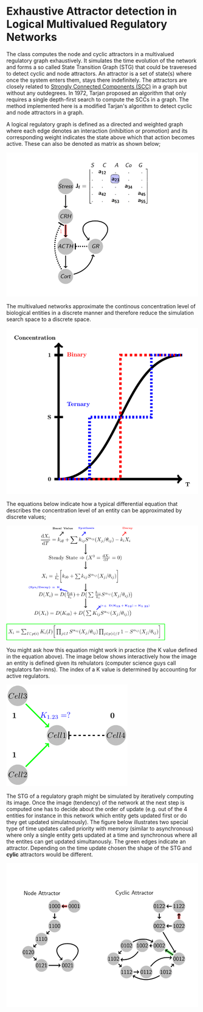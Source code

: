 # Exhaustive Attractor detection in Logical Multivalued Regulatory Networks

The class computes the node and cyclic attractors in a multivalued regulatory graph exhaustively.
It simulates the time evolution of the network and forms a so called State Transition Graph (STG) that could be traveresed to detect cyclic and node attractors.
An attractor is a set of state(s) where once the system enters them, stays there indefinitely. 
The attractors are closely related to [Strongly Connected Components (SCC)](https://en.wikipedia.org/wiki/Strongly_connected_component) in a graph but without any outdegrees. In 1972, Tarjan proposed an algorithm that only requires a single depth-first search to compute the SCCs in a graph. The method implemented here is a modified Tarjan's algorithm to detect cyclic and node attractors in a graph.

A logical regulatory graph is defined as a directed and weighted graph where each edge denotes an interaction (inhibition or promotion) and its corresponding weight indicates the state above which that action becomes active. These can also be denoted as matrix as shown below;

<img margin-left="auto" margin-right="auto" src="HPA.gif">

The multivalued networks approximate the continous concentration level of biological entities in a discrete manner and therefore reduce the simulation search space to a discrete space.

<img margin-left="auto" margin-right="auto" src="BinaryStep.pdf">

The equations below indicate how a typical differential equation that describes the concentration level of an entity can be approximated by discrete values;

<img margin-left="auto" margin-right="auto" src="P6.pdf">

You might ask how this equation might work in practice (the K value defined in the equation above). The image below shows interactively how the image an entity is defined given its rehulators (computer science guys call regulators fan-inns). The index of a K value is determined by accounting for active regulators.

<img margin-left="auto" margin-right="auto" src="KValues.gif">

The STG of a regulatory graph might be simulated by iteratively computing its image. Once the image (tendency) of the network at the next step is computed one has to decide about the order of update (e.g. out of the 4 entities for instance in this network which entity gets updated first or do they get updated simulatnously). The figure below illustrates two special type of time updates called priority with memory (similar to asynchronous) where only a single entity gets updated at a time and synchronous where all the entites can get updated simultanously. The green edges indicate an attractor. Depending on the time update chosen the shape of the STG and **cylic** attractors would be different.

<img margin-left="auto" margin-right="auto" src="Attractors.gif">
